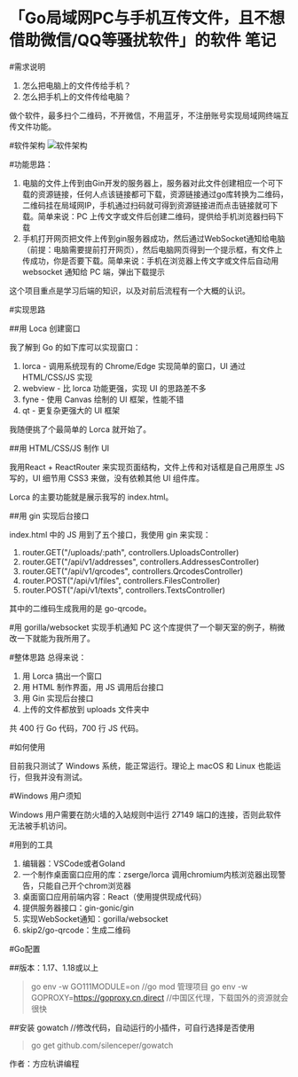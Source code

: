 # 「Go局域网PC与手机互传文件，且不想借助微信/QQ等骚扰软件」的软件 笔记

#需求说明
1. 怎么把电脑上的文件传给手机？
2. 怎么把手机上的文件传给电脑？

做个软件，最多扫个二维码，不开微信，不用蓝牙，不注册账号实现局域网终端互传文件功能。

#软件架构
![软件架构](https://user-images.githubusercontent.com/87600238/174656467-a9b7003c-7501-45eb-938f-72f1e8fbe31c.png)

#功能思路：

1. 电脑的文件上传到由Gin开发的服务器上，服务器对此文件创建相应一个可下载的资源链接，任何人点该链接都可下载，资源链接通过go库转换为二维码，二维码挂在局域网IP，手机通过扫码就可得到资源链接进而点击链接就可下载。简单来说：PC 上传文字或文件后创建二维码，提供给手机浏览器扫码下载 
2. 手机打开网页把文件上传到gin服务器成功，然后通过WebSocket通知给电脑（前提：电脑需要提前打开网页），然后电脑网页得到一个提示框，有文件上传成功，你是否要下载。简单来说：手机在浏览器上传文字或文件后自动用 websocket 通知给 PC 端，弹出下载提示 

这个项目重点是学习后端的知识，以及对前后流程有一个大概的认识。

#实现思路

##用 Loca 创建窗口

我了解到 Go 的如下库可以实现窗口：
1. lorca - 调用系统现有的 Chrome/Edge 实现简单的窗口，UI 通过 HTML/CSS/JS 实现
2. webview - 比 lorca 功能更强，实现 UI 的思路差不多
3. fyne - 使用 Canvas 绘制的 UI 框架，性能不错
4. qt - 更复杂更强大的 UI 框架

我随便挑了个最简单的 Lorca 就开始了。

##用 HTML/CSS/JS 制作 UI

我用React + ReactRouter 来实现页面结构，文件上传和对话框是自己用原生 JS 写的，UI 细节用 CSS3 来做，没有依赖其他 UI 组件库。

Lorca 的主要功能就是展示我写的 index.html。

##用 gin 实现后台接口

index.html 中的 JS 用到了五个接口，我使用 gin 来实现：
1. router.GET("/uploads/:path", controllers.UploadsController) 
2. router.GET("/api/v1/addresses", controllers.AddressesController)
3. router.GET("/api/v1/qrcodes", controllers.QrcodesController) 
4. router.POST("/api/v1/files", controllers.FilesController)     
5. router.POST("/api/v1/texts", controllers.TextsController)

其中的二维码生成我用的是 go-qrcode。

#用 gorilla/websocket 实现手机通知 PC
这个库提供了一个聊天室的例子，稍微改一下就能为我所用了。

#整体思路
总得来说：
1. 用 Lorca 搞出一个窗口
2. 用 HTML 制作界面，用 JS 调用后台接口
3. 用 Gin 实现后台接口
4. 上传的文件都放到 uploads 文件夹中

共 400 行 Go 代码，700 行 JS 代码。

#如何使用

目前我只测试了 Windows 系统，能正常运行。理论上 macOS 和 Linux 也能运行，但我并没有测试。

#Windows 用户须知

Windows 用户需要在防火墙的入站规则中运行 27149 端口的连接，否则此软件无法被手机访问。 

#用到的工具

1. 编辑器：VSCode或者Goland  
2. 一个制作桌面窗口应用的库：zserge/lorca   调用chromium内核浏览器出现警告，只能自己开个chrom浏览器
3. 桌面窗口应用前端内容：React（使用提供现成代码）
4. 提供服务器接口：gin-gonic/gin
5. 实现WebSocket通知：gorilla/websocket
6. skip2/go-qrcode：生成二维码

#Go配置

##版本：1.17、1.18或以上

> go env -w GO111MODULE=on    //go mod 管理项目
> go env -w GOPROXY=https://goproxy.cn,direct  //中国区代理，下载国外的资源就会很快

##安装 gowatch  //修改代码，自动运行的小插件，可自行选择是否使用  
> go get github.com/silenceper/gowatch

 
作者：方应杭讲编程 
